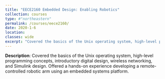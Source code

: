 ```yaml
---
title: "EECE2160 Embedded Design: Enabling Robotics"
collection: courses
type: #"northeastern"
permalink: /courses/eece2160/ 
date: 2020-1-6
location: 
classes: wide
excerpt: "Covered the basics of the Unix operating system, high-level programming concepts, introductory digital design, wireless networking, and Simulink design."
---
```


**Description**: Covered the basics of the Unix operating system, high-level programming concepts, introductory digital design, wireless networking, and Simulink design. Offered a hands-on experience developing a remote-controlled robotic arm using an embedded systems platform.
